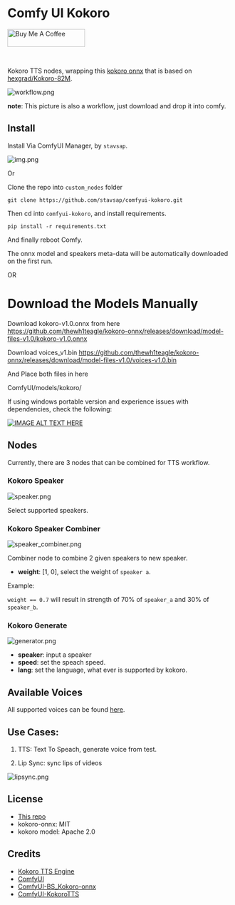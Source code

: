 

# Comfy UI Kokoro

<a href="https://www.buymeacoffee.com/stavsapq" target="_blank"><img src="https://cdn.buymeacoffee.com/buttons/default-orange.png" alt="Buy Me A Coffee" height="40" width="174"></a>

<img src="https://img.shields.io/badge/v1.0-green.svg?style=for-the-badge&labelColor=gray&label=Kokoro&color=blue" alt=""/>
<img src="https://img.shields.io/badge/0.4.2-green.svg?style=for-the-badge&labelColor=gray&label=Kokoro-onnx&color=blue" alt=""/>

Kokoro TTS nodes, wrapping this [kokoro onnx](https://github.com/thewh1teagle/kokoro-onnx) that is based on [hexgrad/Kokoro-82M](https://huggingface.co/hexgrad/Kokoro-82M).

![workflow.png](.meta/workflow.png)

**note**: This picture is also a workflow, just download and drop it into comfy.

## Install

Install Via ComfyUI Manager, by `stavsap`.

![img.png](.meta/img.png)

Or

Clone the repo into `custom_nodes` folder

```shell
git clone https://github.com/stavsap/comfyui-kokoro.git
```

Then cd into `comfyui-kokoro`, and install requirements.

```shell
pip install -r requirements.txt 
```
And finally reboot Comfy.

The onnx model and speakers meta-data will be automatically downloaded on the first run.

OR

# Download the Models Manually

Download kokoro-v1.0.onnx from here https://github.com/thewh1teagle/kokoro-onnx/releases/download/model-files-v1.0/kokoro-v1.0.onnx

Download voices_v1.bin https://github.com/thewh1teagle/kokoro-onnx/releases/download/model-files-v1.0/voices-v1.0.bin

And Place both files in here

ComfyUI/models/kokoro/

If using windows portable version and experience issues with dependencies, check the following:

[![IMAGE ALT TEXT HERE](.meta/yt_img.png)](https://youtu.be/O6qYvUN7vIc?si=loCoMD5ou2eeGL30)

## Nodes

Currently, there are 3 nodes that can be combined for TTS workflow.

### Kokoro Speaker

![speaker.png](.meta/speaker.png)

Select supported speakers.

### Kokoro Speaker Combiner

![speaker_combiner.png](.meta/speaker_combiner.png)

Combiner node to combine 2 given speakers to new speaker.

- **weight**: [1, 0], select the weight of `speaker a`.

Example:

`weight == 0.7` will result in strength of 70% of `speaker_a` and 30% of `speaker_b`.


### Kokoro Generate

![generator.png](.meta/generator.png)

- **speaker**: input a speaker
- **speed**: set the speach speed.
- **lang**: set the language, what ever is supported by kokoro.


## Available Voices

All supported voices can be found [here](https://huggingface.co/hexgrad/Kokoro-82M/blob/main/VOICES.md).

## Use Cases:

1. TTS: Text To Speach, generate voice from test.

2. Lip Sync: sync lips of videos

![lipsync.png](.meta/lipsync.png)

## License

- [This repo](LICENSE)
- kokoro-onnx: MIT
- kokoro model: Apache 2.0

## Credits

- [Kokoro TTS Engine](https://huggingface.co/hexgrad/Kokoro-82M)
- [ComfyUI](https://github.com/comfyanonymous/ComfyUI)
- [ComfyUI-BS_Kokoro-onnx](https://github.com/Burgstall-labs/ComfyUI-BS_Kokoro-onnx)
- [ComfyUI-KokoroTTS](https://github.com/benjiyaya/ComfyUI-KokoroTTS)
